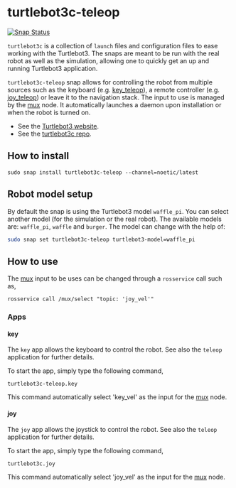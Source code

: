# turtlebot3c-teleop

[![Snap Status](https://build.snapcraft.io/badge/canonical/turtlebot3c-snap.svg)](https://build.snapcraft.io/user/canonical/turtlebot3c-snap)

`turtlebot3c` is a collection of `launch` files and configuration files to ease working with the Turtlebot3.
The snaps are meant to be run with the real robot as well as the simulation, allowing one to quickly get an up and running Turtlebot3 application.

`turtlebot3c-teleop` snap allows for controlling the robot from multiple sources such as the keyboard (e.g. [key_teleop](http://wiki.ros.org/key_teleop)),
a remote controller (e.g. [joy_teleop](http://wiki.ros.org/joy_teleop)) or leave it to the navigation stack.
The input to use is managed by the [mux](http://wiki.ros.org/topic_tools/mux) node.
It automatically launches a daemon upon installation or when the robot is turned on.

- See the [Turtlebot3 website](http://emanual.robotis.com/docs/en/platform/turtlebot3/overview/).
- See the [turtlebot3c repo](https://github.com/canonical/turtlebot3c).

## How to install

```terminal
sudo snap install turtlebot3c-teleop --channel=noetic/latest
```

## Robot model setup

By default the snap is using the Turtlebot3 model `waffle_pi`.
You can select another model (for the simulation or the real robot).
The available models are: `waffle_pi`, `waffle` and `burger`.
The model can change with the help of:

```bash
sudo snap set turtlebot3c-teleop turtlebot3-model=waffle_pi
```

## How to use

The [mux](http://wiki.ros.org/topic_tools/mux) input to be uses can be changed through a `rosservice` call such as,

```terminal
rosservice call /mux/select "topic: 'joy_vel'"
```

### Apps

#### key

The `key` app allows the keyboard to control the robot.
See also the `teleop` application for further details.

To start the app, simply type the following command,

```terminal
turtlebot3c-teleop.key
```

This command automatically select 'key_vel' as the input for the [mux](http://wiki.ros.org/topic_tools/mux) node.

#### joy

The `joy` app allows the joystick to control the robot.
See also the `teleop` application for further details.

To start the app, simply type the following command,

```terminal
turtlebot3c.joy
```

This command automatically select 'joy_vel' as the input for the [mux](http://wiki.ros.org/topic_tools/mux) node.
